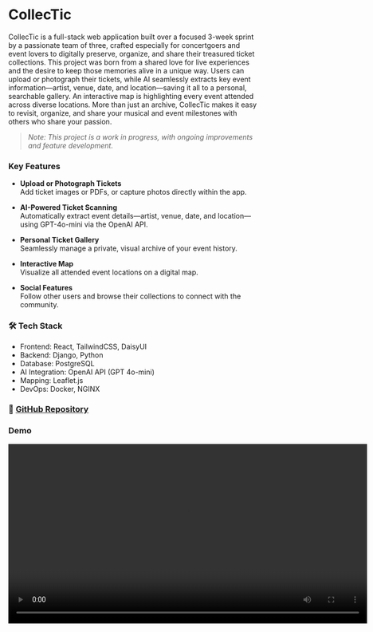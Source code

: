 # CollecTic

CollecTic is a full-stack web application built over a focused 3-week sprint by a passionate team of three, crafted especially for concertgoers and event lovers to digitally preserve, organize, and share their treasured ticket collections. This project was born from a shared love for live experiences and the desire to keep those memories alive in a unique way. Users can upload or photograph their tickets, while AI seamlessly extracts key event information—artist, venue, date, and location—saving it all to a personal, searchable gallery. An interactive map is highlighting every event attended across diverse locations. More than just an archive, CollecTic makes it easy to revisit, organize, and share your musical and event milestones with others who share your passion.

> _Note: This project is a work in progress, with ongoing improvements and feature development._

### Key Features

- **Upload or Photograph Tickets**  
  Add ticket images or PDFs, or capture photos directly within the app.

- **AI-Powered Ticket Scanning**  
  Automatically extract event details—artist, venue, date, and location—using GPT-4o-mini via the OpenAI API.

- **Personal Ticket Gallery**  
  Seamlessly manage a private, visual archive of your event history.

- **Interactive Map**  
  Visualize all attended event locations on a digital map.

- **Social Features**  
  Follow other users and browse their collections to connect with the community.


### 🛠 Tech Stack
- Frontend: React, TailwindCSS, DaisyUI
- Backend: Django, Python
- Database: PostgreSQL
- AI Integration: OpenAI API (GPT 4o-mini)
- Mapping: Leaflet.js
- DevOps: Docker, NGINX


### 🔗 [GitHub Repository](https://github.com/tognmar/collectic)


### Demo

<video width="720" controls>
  <source src="assets/video/DemoCollecTic.mp4" type="video/mp4">
  Your browser does not support the video tag.
</video>

